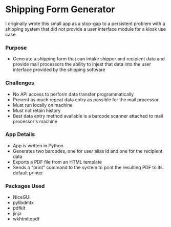 # Shipping Form Generator

I originally wrote this small app as a stop-gap to a persistent problem with a shipping system that did not provide a 
user interface module for a kiosk use case.

### Purpose
- Generate a shipping form that can intake shipper and recipient data and provide mail processors the ability to injest
that data into the user interface provided by the shipping software 

### Challenges 
- No API access to perform data transfer programmatically
- Prevent as much repeat data entry as possible for the mail processor
- Must run locally on machine
- Must not retain history
- Best data entry method available is a barcode scanner attached to mail processor's machine

### App Details
- App is written in Python
- Generates two barcodes, one for user alias id and one for the recipient data
- Exports a PDF file from an HTML template 
- Sends a "print" command to the system to print the resulting PDF to its default printer

### Packages Used
- NiceGUI
- pylibdmtx
- pdfkit
- jinja
- wkhtmltopdf
